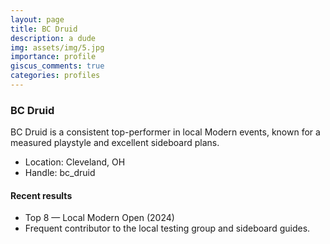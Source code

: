 ```yaml
---
layout: page
title: BC Druid
description: a dude
img: assets/img/5.jpg
importance: profile
giscus_comments: true
categories: profiles
---
```


### BC Druid

<div class="profile">

BC Druid is a consistent top-performer in local Modern events, known for a measured playstyle and excellent sideboard plans.

- Location: Cleveland, OH
- Handle: bc_druid

#### Recent results

- Top 8 — Local Modern Open (2024)
- Frequent contributor to the local testing group and sideboard guides.

</div>
